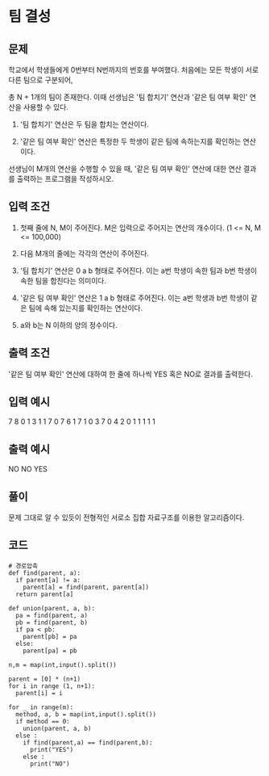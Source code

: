 # 팀 결성
## 문제
학교에서 학생들에게 0번부터 N번까지의 번호를 부여했다. 처음에는 모든 학생이 서로 다른 팀으로 구분되어,

 

총 N + 1개의 팀이 존재한다. 이때 선생님은 '팀 합치기' 연산과 '같은 팀 여부 확인' 연산을 사용할 수 있다.

 

1. '팀 합치기' 연산은 두 팀을 합치는 연산이다.

2. '같은 팀 여부 확인' 연산은 특정한 두 학생이 같은 팀에 속하는지를 확인하는 연산이다.
 

선생님이 M개의 연산을 수행할 수 있을 때, '같은 팀 여부 확인' 연산에 대한 연산 결과를 출력하는 프로그램을 작성하시오.

 

## 입력 조건
1. 첫째 줄에 N, M이 주어진다. M은 입력으로 주어지는 연산의 개수이다. (1 <= N, M <= 100,000)

 

2. 다음 M개의 줄에는 각각의 연산이 주어진다.

 

3. '팀 합치기' 연산은 0 a b 형태로 주어진다. 이는 a번 학생이 속한 팀과 b번 학생이 속한 팀을 합친다는 의미이다.

 

4. '같은 팀 여부 확인' 연산은 1 a b 형태로 주어진다. 이는 a번 학생과 b번 학생이 같은 팀에 속해 있는지를 확인하는 연산이다.

 

5. a와 b는 N 이하의 양의 정수이다.

 

## 출력 조건
'같은 팀 여부 확인' 연산에 대하여 한 줄에 하나씩 YES 혹은 NO로 결과를 출력한다.

## 입력 예시
7 8
0 1 3
1 1 7
0 7 6
1 7 1
0 3 7
0 4 2
0 1 1
1 1 1
## 출력 예시
NO
NO
YES

## 풀이
문제 그대로 알 수 있듯이 전형적인 서로소 집합 자료구조를 이용한 알고리즘이다.  


## 코드
```
# 경로압축
def find(parent, a):
  if parent[a] != a:
    parent[a] = find(parent, parent[a])
  return parent[a]

def union(parent, a, b):
  pa = find(parent, a)
  pb = find(parent, b)
  if pa < pb:
    parent[pb] = pa
  else:
    parent[pa] = pb

n,m = map(int,input().split())

parent = [0] * (n+1)
for i in range (1, n+1):
  parent[i] = i

for _ in range(m):
  method, a, b = map(int,input().split())
  if method == 0:
    union(parent, a, b)
  else : 
    if find(parent,a) == find(parent,b):
      print("YES")
    else :
      print("NO")


```
